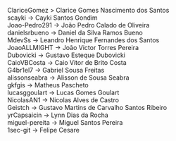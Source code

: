 
ClariceGomez > Clarice Gomes Nascimento dos Santos  
scayki -> Cayki Santos Gondim  
Joao-Pedro291 -> João Pedro Calado de Oliveira  
danielsrbueno -> Daniel da Silva Ramos Bueno  
MdevSs -> Leandro Henrique Fernandes dos Santos  
JoaoALLMIGHT -> João Victor Torres Pereira  
Dubovicki -> Gustavo Esteque Dubovicki  
CaioVBCosta -> Caio Vitor de Brito Costa  
G4br1el7 -> Gabriel Sousa Freitas  
alissonseabra -> Alisson de Sousa Seabra  
gkfgis -> Matheus Pascheto  
lucasggoulart -> Lucas Gomes Goulart  
NicolasAN1 -> Nicolas Alves de Castro  
Geistch -> Gustavo Martins de Carvalho Santos Ribeiro  
yrCapsaicin -> Lynn Dias da Rocha  
miguel-pereita -> Miguel Santos Pereira  
1sec-git -> Felipe Cesare